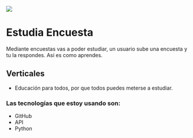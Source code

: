 ![](https://blenderartists.org/uploads/default/original/4X/8/2/f/82f5428b634da863a23666e50f296fe77906dc42.jpg)

# Estudia Encuesta
Mediante encuestas vas a poder estudiar, un usuario sube una encuesta y tu la respondes. Así es como aprendes.

## Verticales
* Educación para todos, por que todos puedes meterse a estudiar.

### Las tecnologías que estoy usando son:
* GitHub
* API
* Python
